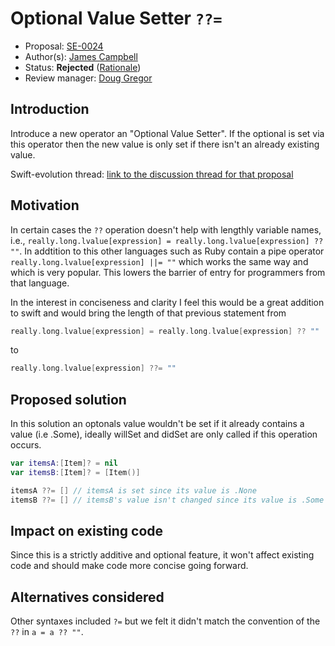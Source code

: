 # Optional Value Setter `??=`

* Proposal: [SE-0024](https://github.com/apple/swift-evolution/blob/master/proposals/0024-optional-value-setter.md)
* Author(s): [James Campbell](https://github.com/jcampbell05)
* Status: **Rejected** ([Rationale](http://article.gmane.org/gmane.comp.lang.swift.evolution/7694))
* Review manager: [Doug Gregor](https://github.com/DougGregor)

## Introduction

Introduce a new operator an "Optional Value Setter". If the optional is set via this operator then the new value is 
only set if there isn't an already existing value.

Swift-evolution thread: [link to the discussion thread for that proposal](https://lists.swift.org/pipermail/swift-evolution/Week-of-Mon-20151214/002624.html)

## Motivation

In certain cases the `??` operation doesn't help with lengthly variable names, i.e., `really.long.lvalue[expression] = really.long.lvalue[expression] ?? ""`. In addtition to this other languages such as Ruby contain a pipe operator `really.long.lvalue[expression] ||= ""` which works the same way and which is very popular. This lowers the barrier of entry for programmers from that language.

In the interest in conciseness and clarity I feel this would be a great addition to swift and would bring the length of that previous statement from

```swift
really.long.lvalue[expression] = really.long.lvalue[expression] ?? ""
```

to

```swift
really.long.lvalue[expression] ??= ""
```

## Proposed solution

In this solution an optonals value wouldn't be set if it already contains a value (i.e .Some), ideally willSet and didSet are only called if this operation occurs.

```swift
var itemsA:[Item]? = nil
var itemsB:[Item]? = [Item()]

itemsA ??= [] // itemsA is set since its value is .None
itemsB ??= [] // itemsB's value isn't changed since its value is .Some
```

## Impact on existing code

Since this is a strictly additive and optional feature, it won't affect existing code and should make code more concise going forward.

## Alternatives considered

Other syntaxes included `?=` but we felt it didn't match the convention of the `??` in `a = a ?? ""`.
